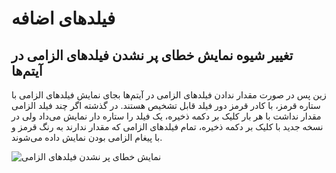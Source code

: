 # فیلدهای اضافه

## تغییر شیوه نمایش خطای پر نشدن فیلدهای الزامی در آیتم‌ها

زین پس در صورت مقدار ندادن فیلدهای الزامی در آیتم‌ها بجای نمایش فیلدهای الزامی با ستاره قرمز، با کادر قرمز دور فیلد قابل تشخیص هستند. در گذشته اگر چند فیلد الزامی مقدار نداشت با هر بار کلیک بر دکمه ذخیره، یک فیلد را ستاره دار نمایش می‌داد  ولی در نسخه جدید با کلیک بر دکمه ذخیره، تمام فیلدهای الزامی که مقدار ندارند به رنگ قرمز و با پیغام الزامی بودن نمایش داده می‌شوند.

 ![نمایش خطای پر نشدن فیلدهای الزامی](ErrorToShowMandatoryFields.png)